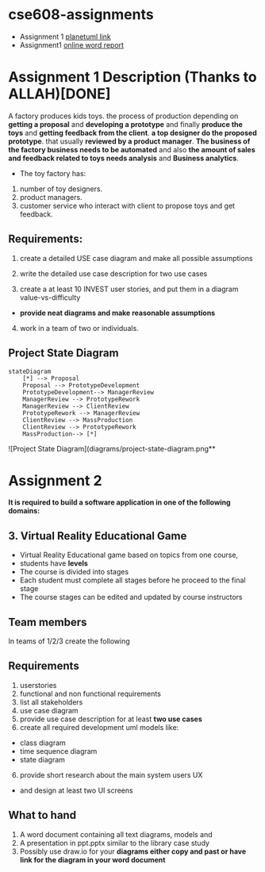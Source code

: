 # cse608-assignments
* Assignment 1 [planetuml link](http://www.plantuml.com/plantuml/uml/VPBTxjiW3CNlUGghztc5gLkhIPCsQLgxwya19qKZWB3fb7sy-o2XQNFplygn_JkAEN1amIHvSihH8201aXrl0iOcqcA3LmgrX0JVcH8WGoxVH-_aB7cfNUsKYgX_uaXm4Ho6skGg_YY0bJvyJS5aBV05VU7IeJBJDZuJsz6lFp5FqpN4DceE2V5bVCeiOIgk2wMxrRGWcf_0XyniFJ43UdGpoqBqgFvj2r_3_76XPwZRPYQDJ73u74Rh5pp_S5Mhr-abzvCLY2d4mEWQnt47dUdkGhH-1BbHOybK8K7cICrbzgvlTBVqwsrBsbjAjjbe0f0mSqEYx91FNYYX5a1lO2I1WSZq9OE6ZyCEVr_Z-atGvpM_Hc5Ve1BUShdGrLVJ_NstFWljeCjnArMzAkXgRPIghL9iMHPwBJbkigoWUPCFVmkeoNggQPKbWnvNMTOwaZTvSly1) 
* Assignment1 [online word report](https://engasuedu-my.sharepoint.com/:w:/g/personal/2101398_eng_asu_edu_eg/EW6_-ZXMwapFrVV4nNACJHMBJjRv74BawB33d8nUSPfVcA?e=F5bwLm)

# Assignment 1 Description  (Thanks to ALLAH)[DONE]
A factory produces kids toys. the process of production depending on **getting a proposal** and **developing a prototype** and finally **produce the toys** and **getting feedback from the client**. **a top designer do the proposed prototype**. that usually **reviewed by a product manager**. **The business of the factory business needs to be automated** and also **the amount of sales and feedback related to toys needs analysis** and **Business analytics**.

* The toy factory has:
1. number of toy designers. 
2. product managers.
3. customer service who interact with client to propose toys and get feedback.

## Requirements:
1. create a detailed USE case diagram and make all possible assumptions

2. write the detailed use case description for two use cases 

3. create a at least 10 INVEST user stories, and put them in a diagram value-vs-difficulty

* **provide neat diagrams and make reasonable assumptions**

4. work in a team of two or individuals.

## Project State Diagram


```mermaid
stateDiagram
    [*] --> Proposal
    Proposal --> PrototypeDevelopment
    PrototypeDevelopment--> ManagerReview
    ManagerReview --> PrototypeRework
    ManagerReview --> ClientReview
    PrototypeRework --> ManagerReview
    ClientReview --> MassProduction
    ClientReview --> PrototypeRework
    MassProduction--> [*]
```

![Project State Diagram](diagrams/project-state-diagram.png**


# Assignment 2
**It is required to build a software application in one of the following domains:**

## 3. Virtual Reality Educational Game
* Virtual Reality Educational game based on topics from one course,
* students have **levels** 
* The course is divided into stages 
* Each student must complete all stages before he proceed to the final stage
* The course stages can be edited and updated by course instructors

## Team members
In teams of 1/2/3 create the following

## Requirements

1. userstories
2. functional and non functional requirements 
3. list all stakeholders
4. use case diagram
4. provide use case description for at least **two use cases**
5. create all required development uml models like:
* class diagram 
* time sequence diagram 
* state diagram
6. provide short research about the main system users UX 
* and design at least two UI screens

## What to hand
1. A word document containing all text diagrams, models and 
2. A presentation in ppt.pptx similar to the library case study
3. Possibly use draw.io for your **diagrams either copy and past or have link for the diagram in your word document**
